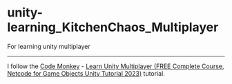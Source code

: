 # unity-learning_KitchenChaos_Multiplayer
For learning unity multiplayer

---

I follow the [Code Monkey](https://www.youtube.com/@CodeMonkeyUnity) - [Learn Unity Multiplayer (FREE Complete Course, Netcode for Game Objects Unity Tutorial 2023)](https://www.youtube.com/watch?v=7glCsF9fv3s) tutorial.

